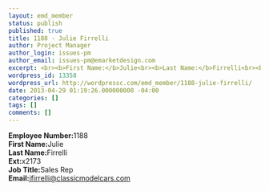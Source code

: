 ```yaml
---
layout: emd_member
status: publish
published: true
title: 1188 - Julie Firrelli
author: Project Manager
author_login: issues-pm
author_email: issues-pm@emarketdesign.com
excerpt: <br><b>First Name:</b>Julie<br><b>Last Name:</b>Firrelli<br><b>Ext:</b>x2173
wordpress_id: 13358
wordpress_url: http://wordpressc.com/emd_member/1188-julie-firrelli/
date: 2013-04-29 01:19:26.000000000 -04:00
categories: []
tags: []
comments: []
---
```

<b>Employee Number:</b>1188<br><b>First Name:</b>Julie<br><b>Last Name:</b>Firrelli<br><b>Ext:</b>x2173<br><b>Job Title:</b>Sales Rep<br><b>Email:</b>jfirrelli@classicmodelcars.com
